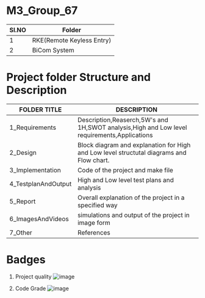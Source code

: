 # M3_Group_67

| Sl.NO | Folder |
| ------------- | ------------- |
| 1 | 	RKE(Remote Keyless Entry) |
|2	| BiCom System  |


# Project folder Structure and Description


| FOLDER TITLE  | DESCRIPTION |
| ------------- | ------------- |
|  1_Requirements | Description,Reaserch,5W's and 1H,SWOT analysis,High and Low level requirements,Applications |
|  2_Design   |  Block diagram and explanation for High and Low level structutal diagrams and Flow chart.|
|  3_Implementation | Code of the project and make file | 
| 4_TestplanAndOutput | High and Low level test plans and analysis |
| 5_Report | Overall explanation of the project in a specified way |
| 6_ImagesAndVideos | simulations and output of the project in image form |
| 7_Other | References |
 
 # Badges
1) Project quality 
![image](https://user-images.githubusercontent.com/98837660/157996907-4f57b1e1-204b-4d22-b072-88481d1ec189.png)

3) Code Grade 
![image](https://user-images.githubusercontent.com/98837660/157996933-416aa607-82c0-4cfb-9a60-c690ac6f2690.png)

